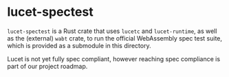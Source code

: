# lucet-spectest

`lucet-spectest` is a Rust crate that uses `lucetc` and `lucet-runtime`, as well as the (external)
`wabt` crate, to run the official WebAssembly spec test suite, which is provided as a submodule in
this directory.

Lucet is not yet fully spec compliant, however reaching spec compliance is part of our project
roadmap.
